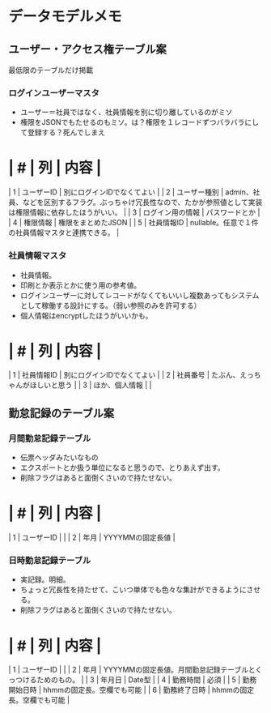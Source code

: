 # データモデルメモ

## ユーザー・アクセス権テーブル案

最低限のテーブルだけ掲載

### ログインユーザーマスタ

* ユーザー＝社員ではなく、社員情報を別に切り離しているのがミソ
* 権限をJSONでもたせるのもミソ。は？権限を１レコードずつバラバラにして登録する？死んでしまえ

| # | 列 | 内容 |
=================
| 1 | ユーザーID | 別にログインIDでなくてよい |
| 2 | ユーザー種別 | admin、社員、などを区別するフラグ。ぶっちゃけ冗長性なので、たかが参照値として実装は権限情報に依存したほうがいい。 |
| 3 | ログイン用の情報 | パスワードとか |
| 4 | 権限情報 | 権限をまとめたJSON |
| 5 | 社員情報ID | nullable。任意で１件の社員情報マスタと連携できる。 |

### 社員情報マスタ

* 社員情報。
* 印刷とか表示とかに使う用の参考値。
* ログインユーザーに対してレコードがなくてもいいし複数あってもシステムとして稼働する設計にする。（弱い参照のみを許可する）
* 個人情報はencryptしたほうがいいかも。

| # | 列 | 内容 |
=================
| 1 | 社員情報ID | 別にログインIDでなくてよい |
| 2 | 社員番号 | たぶん、えっちゃんがほしいと思う |
| 3 | ほか、個人情報 |  |


## 勤怠記録のテーブル案

### 月間勤怠記録テーブル

* 伝票ヘッダみたいなもの
* エクスポートとか扱う単位になると思うので、とりあえず出す。
* 削除フラグはあると面倒くさいので持たせない。

| # | 列 | 内容 |
=================
| 1 | ユーザーID | |
| 2 | 年月 | YYYYMMの固定長値 |


### 日時勤怠記録テーブル

* 実記録。明細。
* ちょっと冗長性を持たせて、こいつ単体でも色々な集計ができるようにさせる。
* 削除フラグはあると面倒くさいので持たせない。

| # | 列 | 内容 |
=================
| 1 | ユーザーID | |
| 2 | 年月 | YYYYMMの固定長値。月間勤怠記録テーブルとくっつけるためのもの。 |
| 3 | 年月日 | Date型 |
| 4 | 勤務時間 | 必須 |
| 5 | 勤務開始日時 | hhmmの固定長。空欄でも可能 |
| 6 | 勤務終了日時 | hhmmの固定長。空欄でも可能 |

